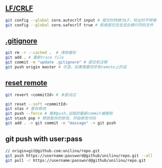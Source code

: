 ## [LF/CRLF](http://kuanghy.github.io/2017/03/19/git-lf-or-crlf)
```sh
git config --global core.autocrlf input # 提交时转换为LF，检出时不转换
git config --global core.safecrlf true # 拒绝提交包含混合换行符的文件
```
## [.gitignore](https://blog.csdn.net/mingjie1212/article/details/51689606)
```sh
git rm -r --cached .  # 清除缓存
git add . # 重新trace file
git commit -m "update .gitignore" # 提交和注释
git push origin master # 可选，如果需要同步到remote上的话
```
## [reset remote](https://segmentfault.com/q/1010000002898735)
```sh
git revert <commitId> # 未尝试过
```

```sh
git reset --soft <commitId>
git stas # 暂存修改
git push --force # 强制push,远程的最新commit被删除
git stash pop # 释放暂存的修改，开始修改代码
git add . -> git commit -m "massage" -> git push
```

## git push with user:pass
```sh
// origin=git@github.com:unilinu/repo.git
git push https://username:password@github/unilinu/repo.git --all
git pull -r https://username:password@github/unilinu/repo.git
```